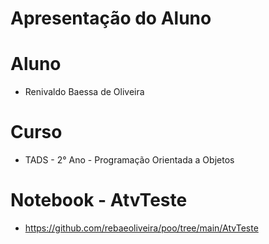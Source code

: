 # Apresentação do Aluno
# Aluno
+ Renivaldo Baessa de Oliveira
# Curso
+ TADS - 2° Ano - Programação Orientada a Objetos
# Notebook - AtvTeste
+ https://github.com/rebaeoliveira/poo/tree/main/AtvTeste
